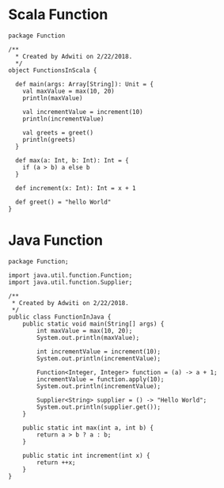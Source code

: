 # Scala Function

    package Function
    
    /**
      * Created by Adwiti on 2/22/2018.
      */
    object FunctionsInScala {
    
      def main(args: Array[String]): Unit = {
        val maxValue = max(10, 20)
        println(maxValue)
    
        val incrementValue = increment(10)
        println(incrementValue)
    
        val greets = greet()
        println(greets)
      }
    
      def max(a: Int, b: Int): Int = {
        if (a > b) a else b
      }
    
      def increment(x: Int): Int = x + 1
    
      def greet() = "hello World"
    }


# Java Function

    package Function;
    
    import java.util.function.Function;
    import java.util.function.Supplier;
    
    /**
     * Created by Adwiti on 2/22/2018.
     */
    public class FunctionInJava {
        public static void main(String[] args) {
            int maxValue = max(10, 20);
            System.out.println(maxValue);
    
            int incrementValue = increment(10);
            System.out.println(incrementValue);
    
            Function<Integer, Integer> function = (a) -> a + 1;
            incrementValue = function.apply(10);
            System.out.println(incrementValue);
    
            Supplier<String> supplier = () -> "Hello World";
            System.out.println(supplier.get());
        }
    
        public static int max(int a, int b) {
            return a > b ? a : b;
        }
    
        public static int increment(int x) {
            return ++x;
        }
    }
